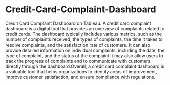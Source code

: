 # Credit-Card-Complaint-Dashboard
Credit Card Complaint Dashboard on Tableau. 
A credit card complaint dashboard is a digital tool that provides an overview of complaints related to credit cards. The dashboard typically includes various metrics, such as the number of complaints received, the types of complaints, the time it takes to resolve complaints, and the satisfaction rate of customers. It can also provide detailed information on individual complaints, including the date, the type of complaint, and the status of the complaint It may also allow users to track the progress of complaints and to communicate with customers directly through the dashboard.Overall, a credit card complaint dashboard is a valuable tool that helps organizations to identify areas of improvement, improve customer satisfaction, and ensure compliance with regulations.

